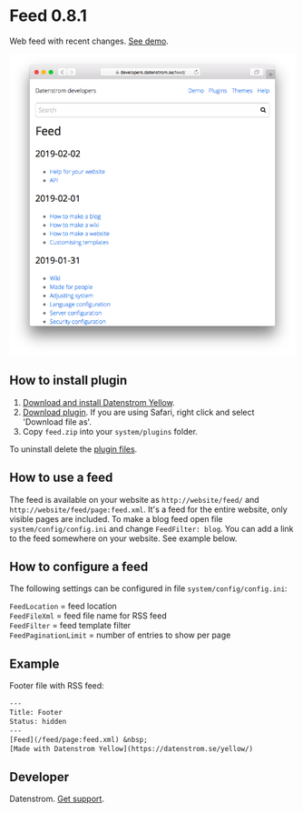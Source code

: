 Feed 0.8.1
==========
Web feed with recent changes. [See demo](https://developers.datenstrom.se/feed/).

<p align="center"><img src="feed-screenshot.png?raw=true" alt="Screenshot"></p>

## How to install plugin

1. [Download and install Datenstrom Yellow](https://github.com/datenstrom/yellow/).
2. [Download plugin](https://github.com/datenstrom/yellow-extensions/raw/master/zip/feed.zip). If you are using Safari, right click and select 'Download file as'.
3. Copy `feed.zip` into your `system/plugins` folder.

To uninstall delete the [plugin files](update.ini).

## How to use a feed

The feed is available on your website as `http://website/feed/` and `http://website/feed/page:feed.xml`. It's a feed for the entire website, only visible pages are included. To make a blog feed open file `system/config/config.ini` and change `FeedFilter: blog`. You can add a link to the feed somewhere on your website. See example below.

## How to configure a feed

The following settings can be configured in file `system/config/config.ini`:

`FeedLocation` = feed location  
`FeedFileXml` = feed file name for RSS feed  
`FeedFilter` = feed template filter  
`FeedPaginationLimit` = number of entries to show per page  

## Example

Footer file with RSS feed:

    ---
    Title: Footer
    Status: hidden
    ---
    [Feed](/feed/page:feed.xml) &nbsp; 
    [Made with Datenstrom Yellow](https://datenstrom.se/yellow/)

## Developer

Datenstrom. [Get support](https://developers.datenstrom.se/help/support).
